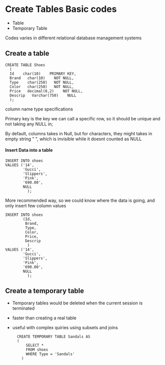 # Create Tables Basic codes
- Table
- Temporary Table

Codes varies in different relational database management systems

## Create a table

    CREATE TABLE Shoes
      (
      Id    char(10)    PRIMARY KEY,
      Brand   char(10)    NOT NULL,
      Type    char(250)   NOT NULL,
      Color   char(250)   NOT NULL,
      Price   decimal(8,2)    NOT NULL,
      Descrip   Varchar(750)    NULL
      );

column name   type    specifications

Primary key is the key we can call a specific row, so it should be unique and not taking any NULL in;

By default, columns takes in Null, but for characters, they might takes in empty string " ", which is invisible while it doesnt counted as NULL

#### Insert Data into a table

    INSERT INTO shoes
    VALUES ('14',
            'Gucci',
            'Slippers',
            'Pink',
            '690.00',
            NULL
              );

More recommended way, so we could know where the data is going, and only insert few column values

    INSERT INTO shoes
            (Id,
             Brand,
             Type,
             Color,
             Price,
             Descrip
              )
    VALUES ('14',
            'Gucci',
            'Slippers',
            'Pink',
            '690.00',
            NULL
              );

## Create a temporary table

- Temporary tables would be deleted when the current session is terminated
- faster than creating a real table
- useful with complex quiries using subsets and joins

        CREATE TEMPORARY TABLE Sandals AS
        (
            SELECT *
            FROM shoes
            WHERE Type = 'Sandals'
          )

